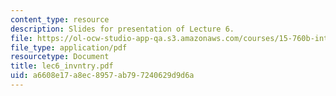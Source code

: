 ```yaml
---
content_type: resource
description: Slides for presentation of Lecture 6.
file: https://ol-ocw-studio-app-qa.s3.amazonaws.com/courses/15-760b-introduction-to-operations-management-spring-2004/a6608e17a8ec8957ab797240629d9d6a_lec6_invntry.pdf
file_type: application/pdf
resourcetype: Document
title: lec6_invntry.pdf
uid: a6608e17-a8ec-8957-ab79-7240629d9d6a
---
```

